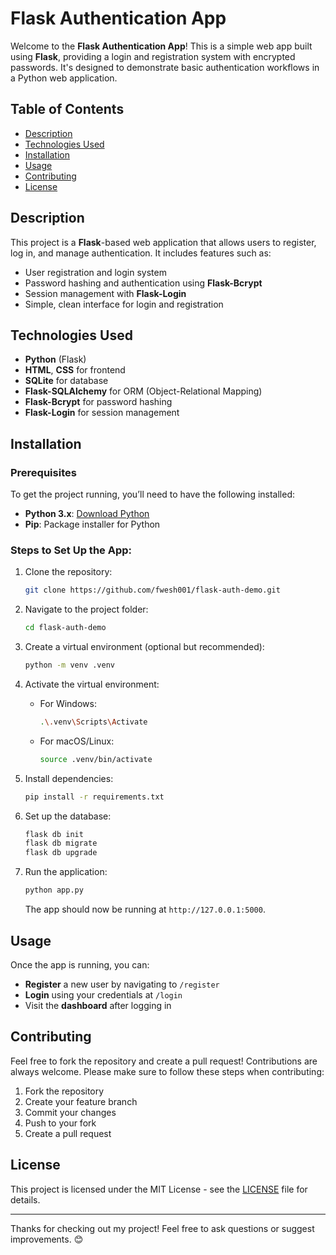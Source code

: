 # Flask Authentication App

Welcome to the **Flask Authentication App**! This is a simple web app built using **Flask**, providing a login and registration system with encrypted passwords. It's designed to demonstrate basic authentication workflows in a Python web application.

## Table of Contents
- [Description](#description)
- [Technologies Used](#technologies-used)
- [Installation](#installation)
- [Usage](#usage)
- [Contributing](#contributing)
- [License](#license)

## Description

This project is a **Flask**-based web application that allows users to register, log in, and manage authentication. It includes features such as:
- User registration and login system
- Password hashing and authentication using **Flask-Bcrypt**
- Session management with **Flask-Login**
- Simple, clean interface for login and registration

## Technologies Used

- **Python** (Flask)
- **HTML**, **CSS** for frontend
- **SQLite** for database
- **Flask-SQLAlchemy** for ORM (Object-Relational Mapping)
- **Flask-Bcrypt** for password hashing
- **Flask-Login** for session management

## Installation

### Prerequisites

To get the project running, you’ll need to have the following installed:
- **Python 3.x**: [Download Python](https://www.python.org/downloads/)
- **Pip**: Package installer for Python

### Steps to Set Up the App:

1. Clone the repository:
   ```bash
   git clone https://github.com/fwesh001/flask-auth-demo.git


2. Navigate to the project folder:

   ```bash
   cd flask-auth-demo
   ```
3. Create a virtual environment (optional but recommended):

   ```bash
   python -m venv .venv
   ```
4. Activate the virtual environment:

   * For Windows:

     ```bash
     .\.venv\Scripts\Activate
     ```
   * For macOS/Linux:

     ```bash
     source .venv/bin/activate
     ```
5. Install dependencies:

   ```bash
   pip install -r requirements.txt
   ```
6. Set up the database:

   ```bash
   flask db init
   flask db migrate
   flask db upgrade
   ```
7. Run the application:

   ```bash
   python app.py
   ```

   The app should now be running at `http://127.0.0.1:5000`.

## Usage

Once the app is running, you can:

* **Register** a new user by navigating to `/register`
* **Login** using your credentials at `/login`
* Visit the **dashboard** after logging in

## Contributing

Feel free to fork the repository and create a pull request! Contributions are always welcome. Please make sure to follow these steps when contributing:

1. Fork the repository
2. Create your feature branch
3. Commit your changes
4. Push to your fork
5. Create a pull request

## License

This project is licensed under the MIT License - see the [LICENSE](LICENSE) file for details.

---

Thanks for checking out my project! Feel free to ask questions or suggest improvements. 😊

